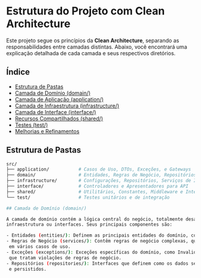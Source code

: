 # Estrutura do Projeto com Clean Architecture

Este projeto segue os princípios da **Clean Architecture**, separando as responsabilidades entre camadas distintas. Abaixo, você encontrará uma explicação detalhada de cada camada e seus respectivos diretórios.

## Índice

- [Estrutura de Pastas](#estrutura-de-pastas)
- [Camada de Domínio (domain/)](#camada-de-domínio-domain)
- [Camada de Aplicação (application/)](#camada-de-aplicação-application)
- [Camada de Infraestrutura (infrastructure/)](#camada-de-infraestrutura-infrastructure)
- [Camada de Interface (interface/)](#camada-de-interface-interface)
- [Recursos Compartilhados (shared/)](#recursos-compartilhados-shared)
- [Testes (test/)](#testes-test)
- [Melhorias e Refinamentos](#melhorias-e-refinamentos)

## Estrutura de Pastas

```bash
src/
├── application/           # Casos de Uso, DTOs, Exceções, e Gateways
├── domain/                # Entidades, Regras de Negócio, Repositórios e Serviços
├── infrastructure/        # Configurações, Repositórios, Serviços de Infraestrutura
├── interface/             # Controladores e Apresentadores para API
├── shared/                # Utilitários, Constantes, Middleware e Interceptores
└── test/                  # Testes unitários e de integração

## Camada de Domínio (domain/)

A camada de domínio contém a lógica central do negócio, totalmente desacoplada de detalhes de
infraestrutura ou interfaces. Seus principais componentes são:

- Entidades (entities/): Definem as principais entidades do domínio, como User, Order, etc.
- Regras de Negócio (services/): Contêm regras de negócio complexas, que podem ser reutilizadas
 em vários casos de uso.
- Exceções (exceptions/): Exceções específicas do domínio, como InvalidUserEmailException,
 que tratam violações de regras de negócio.
- Repositórios (repositories/): Interfaces que definem como os dados serão acessados
 e persistidos.